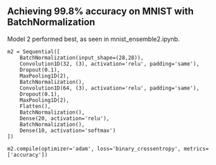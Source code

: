 ## Achieving 99.8% accuracy on MNIST with BatchNormalization 

Model 2 performed best, as seen in mnist_ensemble2.ipynb. 

```
m2 = Sequential([
    BatchNormalization(input_shape=(28,28)),
    Convolution1D(32, (3), activation='relu', padding='same'),
    Dropout(0.1),
    MaxPooling1D(2),
    BatchNormalization(),
    Convolution1D(64, (3), activation='relu', padding='same'),
    Dropout(0.1),
    MaxPooling1D(2),
    Flatten(),
    BatchNormalization(),
    Dense(20, activation='relu'),
    BatchNormalization(),
    Dense(10, activation='softmax')   
])

m2.compile(optimizer='adam', loss='binary_crossentropy', metrics=['accuracy'])
``` 


